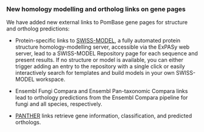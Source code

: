 ### New homology modelling and ortholog links on gene pages

<!-- newsfeed_thumbnail: tree_for_news.png -->

We have added new external links to PomBase gene pages for structure
and ortholog predictions:

- Protein-specific links to
  [SWISS-MODEL](https://swissmodel.expasy.org/), a fully automated
  protein structure homology-modelling server, accessible via the
  ExPASy web server, lead to a SWISS-MODEL Repository page for each
  sequence and present results. If no structure or model is available,
  you can either trigger adding an entry to the repository with a
  single click or easily interactively search for templates and build
  models in your own SWISS-MODEL workspace.

- Ensembl Fungi Compara and Ensembl Pan-taxonomic Compara links lead
  to orthology predictions from the Ensembl Compara pipeline for fungi
  and all species, respectively.

- [PANTHER](http://www.pantherdb.org/) links retrieve gene
  information, classification, and predicted orthologs.
